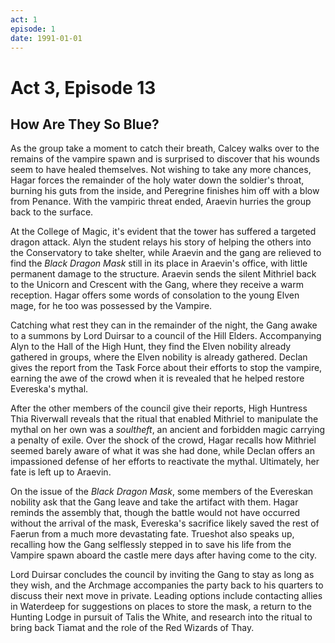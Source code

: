 ```yaml
---
act: 1
episode: 1
date: 1991-01-01
---
```

# Act 3, Episode 13
## How Are They So Blue?
As the group take a moment to catch their breath, Calcey walks over to the remains of the vampire spawn and is surprised to discover that his wounds seem to have healed themselves. Not wishing to take any more chances, Hagar forces the remainder of the holy water down the soldier's throat, burning his guts from the inside, and Peregrine finishes him off with a blow from Penance. With the vampiric threat ended, Araevin hurries the group back to the surface.

At the College of Magic, it's evident that the tower has suffered a targeted dragon attack. Alyn the student relays his story of helping the others into the Conservatory to take shelter, while Araevin and the gang are relieved to find the *Black Dragon Mask* still in its place in Araevin's office, with little permanent damage to the structure. Araevin sends the silent Mithriel back to the Unicorn and Crescent with the Gang, where they receive a warm reception. Hagar offers some words of consolation to the young Elven mage, for he too was possessed by the Vampire.

Catching what rest they can in the remainder of the night, the Gang awake to a summons by Lord Duirsar to a council of the Hill Elders. Accompanying Alyn to the Hall of the High Hunt, they find the Elven nobility already gathered in groups, where the Elven nobility is already gathered. Declan gives the report from the Task Force about their efforts to stop the vampire, earning the awe of the crowd when it is revealed that he helped restore Evereska's mythal.

After the other members of the council give their reports, High Huntress Thia Riverwall reveals that the ritual that enabled Mithriel to manipulate the mythal on her own was a *soultheft*, an ancient and forbidden magic carrying a penalty of exile. Over the shock of the crowd, Hagar recalls how Mithriel seemed barely aware of what it was she had done, while Declan offers an impassioned defense of her efforts to reactivate the mythal. Ultimately, her fate is left up to Araevin.

On the issue of the *Black Dragon Mask*, some members of the Evereskan nobility ask that the Gang leave and take the artifact with them. Hagar reminds the assembly that, though the battle would not have occurred without the arrival of the mask, Evereska's sacrifice likely saved the rest of Faerun from a much more devastating fate. Trueshot also speaks up, recalling how the Gang selflessly stepped in to save his life from the Vampire spawn aboard the castle mere days after having come to the city.

Lord Duirsar concludes the council by inviting the Gang to stay as long as they wish, and the Archmage accompanies the party back to his quarters to discuss their next move in private. Leading options include contacting allies in Waterdeep for suggestions on places to store the mask, a return to the Hunting Lodge in pursuit of Talis the White, and research into the ritual to bring back Tiamat and the role of the Red Wizards of Thay.